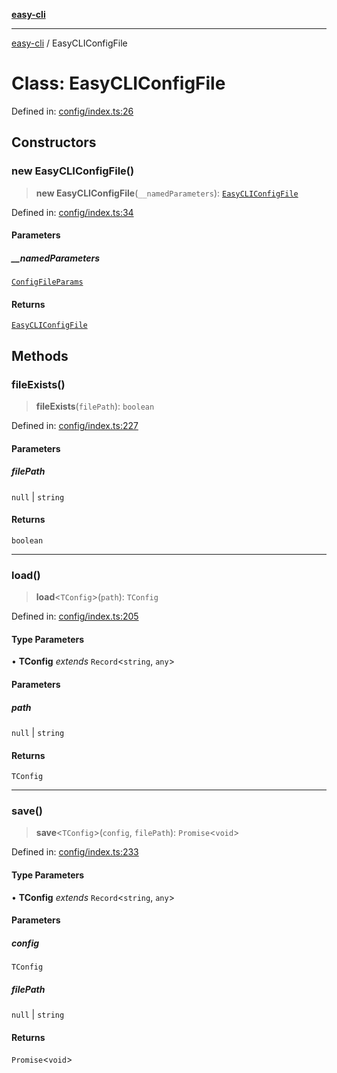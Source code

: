 [**easy-cli**](../README.md)

***

[easy-cli](../globals.md) / EasyCLIConfigFile

# Class: EasyCLIConfigFile

Defined in: [config/index.ts:26](https://github.com/patrickeaton/easy-cli/blob/ab5cb143feca4db651c6301eb08aa7237cd71b79/src/config/index.ts#L26)

## Constructors

### new EasyCLIConfigFile()

> **new EasyCLIConfigFile**(`__namedParameters`): [`EasyCLIConfigFile`](EasyCLIConfigFile.md)

Defined in: [config/index.ts:34](https://github.com/patrickeaton/easy-cli/blob/ab5cb143feca4db651c6301eb08aa7237cd71b79/src/config/index.ts#L34)

#### Parameters

##### \_\_namedParameters

[`ConfigFileParams`](../type-aliases/ConfigFileParams.md)

#### Returns

[`EasyCLIConfigFile`](EasyCLIConfigFile.md)

## Methods

### fileExists()

> **fileExists**(`filePath`): `boolean`

Defined in: [config/index.ts:227](https://github.com/patrickeaton/easy-cli/blob/ab5cb143feca4db651c6301eb08aa7237cd71b79/src/config/index.ts#L227)

#### Parameters

##### filePath

`null` | `string`

#### Returns

`boolean`

***

### load()

> **load**\<`TConfig`\>(`path`): `TConfig`

Defined in: [config/index.ts:205](https://github.com/patrickeaton/easy-cli/blob/ab5cb143feca4db651c6301eb08aa7237cd71b79/src/config/index.ts#L205)

#### Type Parameters

• **TConfig** *extends* `Record`\<`string`, `any`\>

#### Parameters

##### path

`null` | `string`

#### Returns

`TConfig`

***

### save()

> **save**\<`TConfig`\>(`config`, `filePath`): `Promise`\<`void`\>

Defined in: [config/index.ts:233](https://github.com/patrickeaton/easy-cli/blob/ab5cb143feca4db651c6301eb08aa7237cd71b79/src/config/index.ts#L233)

#### Type Parameters

• **TConfig** *extends* `Record`\<`string`, `any`\>

#### Parameters

##### config

`TConfig`

##### filePath

`null` | `string`

#### Returns

`Promise`\<`void`\>
